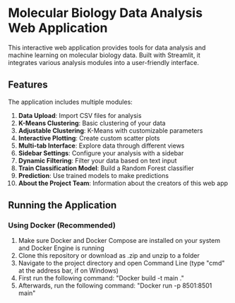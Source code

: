 # Molecular Biology Data Analysis Web Application

This interactive web application provides tools for data analysis and machine learning on molecular biology data. Built with Streamlit, it integrates various analysis modules into a user-friendly interface.

## Features

The application includes multiple modules:

1. **Data Upload**: Import CSV files for analysis
2. **K-Means Clustering**: Basic clustering of your data
3. **Adjustable Clustering**: K-Means with customizable parameters
4. **Interactive Plotting**: Create custom scatter plots
5. **Multi-tab Interface**: Explore data through different views
6. **Sidebar Settings**: Configure your analysis with a sidebar
7. **Dynamic Filtering**: Filter your data based on text input
8. **Train Classification Model**: Build a Random Forest classifier
9. **Prediction**: Use trained models to make predictions
10. **About the Project Team**: Information about the creators of this web app

## Running the Application

### Using Docker (Recommended)

1. Make sure Docker and Docker Compose are installed on your system and Docker Engine is running
2. Clone this repository or download as .zip and unzip to a folder
3. Navigate to the project directory and open Command Line (type "cmd" at the address bar, if on Windows)
4. First run the following command: "Docker build -t main ."
5. Afterwards, run the following command: "Docker run -p 8501:8501 main"
